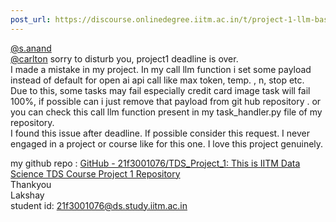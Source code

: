 ```yaml
---
post_url: https://discourse.onlinedegree.iitm.ac.in/t/project-1-llm-based-automation-agent-discussion-thread-tds-jan-2025/164277/620
---
```

[@s.anand](/u/s.anand)  
[@carlton](/u/carlton) sorry to disturb you, project1 deadline is over.  
I made a mistake in my project. In my call llm function i set some payload instead of default for open ai api call like max token, temp. , n, stop etc.  
Due to this, some tasks may fail especially credit card image task will fail 100%, if possible can i just remove that payload from git hub repository . or you can check this call llm function present in my task\_handler.py file of my repository.  
I found this issue after deadline. If possible consider this request. I never engaged in a project or course like for this one. I love this project genuinely.

my github repo : [GitHub - 21f3001076/TDS\_Project\_1: This is IITM Data Science TDS Course Project 1 Repository](https://github.com/21f3001076/TDS_Project_1)  
Thankyou  
Lakshay  
student id: 21f3001076@ds.study.iitm.ac.in